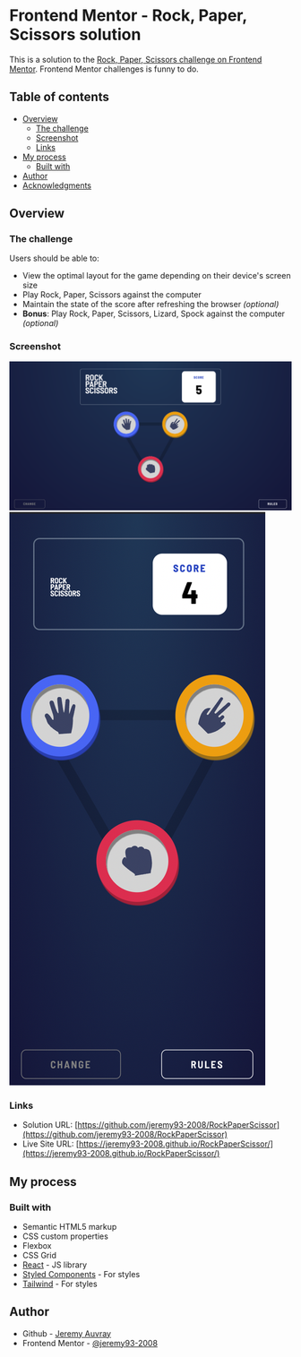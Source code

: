 # Frontend Mentor - Rock, Paper, Scissors solution

This is a solution to the [Rock, Paper, Scissors challenge on Frontend Mentor](https://www.frontendmentor.io/challenges/rock-paper-scissors-game-pTgwgvgH). Frontend Mentor challenges is funny to do.

## Table of contents

- [Overview](#overview)
  - [The challenge](#the-challenge)
  - [Screenshot](#screenshot)
  - [Links](#links)
- [My process](#my-process)
  - [Built with](#built-with)
- [Author](#author)
- [Acknowledgments](#acknowledgments)

## Overview

### The challenge

Users should be able to:

- View the optimal layout for the game depending on their device's screen size
- Play Rock, Paper, Scissors against the computer
- Maintain the state of the score after refreshing the browser _(optional)_
- **Bonus**: Play Rock, Paper, Scissors, Lizard, Spock against the computer _(optional)_

### Screenshot

![Desktop](./screenshot.png)
![Mobile](./screenshot-m.png)
### Links

- Solution URL: [https://github.com/jeremy93-2008/RockPaperScissor](https://github.com/jeremy93-2008/RockPaperScissor)
- Live Site URL: [https://jeremy93-2008.github.io/RockPaperScissor/](https://jeremy93-2008.github.io/RockPaperScissor/)

## My process

### Built with

- Semantic HTML5 markup
- CSS custom properties
- Flexbox
- CSS Grid
- [React](https://reactjs.org/) - JS library
- [Styled Components](https://styled-components.com/) - For styles
- [Tailwind](https://tailwindcss.com/) - For styles

## Author

- Github - [Jeremy Auvray](https://github.com/jeremy93-2008)
- Frontend Mentor - [@jeremy93-2008](https://www.frontendmentor.io/profile/jeremy93-2008)